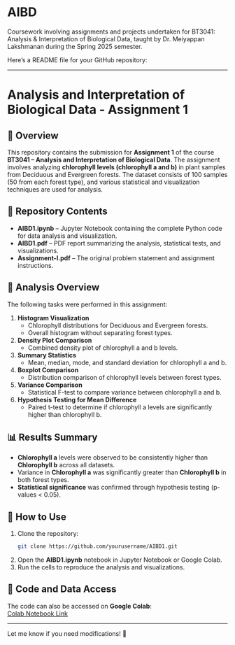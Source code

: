 # AIBD
Coursework involving assignments and projects undertaken for BT3041: Analysis &amp; Interpretation of Biological Data, taught by Dr. Meiyappan Lakshmanan during the Spring 2025 semester.

Here’s a README file for your GitHub repository:

---

# Analysis and Interpretation of Biological Data - Assignment 1  

## 📌 Overview  
This repository contains the submission for **Assignment 1** of the course **BT3041 – Analysis and Interpretation of Biological Data**. The assignment involves analyzing **chlorophyll levels (chlorophyll a and b)** in plant samples from Deciduous and Evergreen forests. The dataset consists of 100 samples (50 from each forest type), and various statistical and visualization techniques are used for analysis.  

## 📂 Repository Contents  
- **AIBD1.ipynb** – Jupyter Notebook containing the complete Python code for data analysis and visualization.  
- **AIBD1.pdf** – PDF report summarizing the analysis, statistical tests, and visualizations.  
- **Assignment-I.pdf** – The original problem statement and assignment instructions.  

## 📝 Analysis Overview  
The following tasks were performed in this assignment:  
1. **Histogram Visualization**  
   - Chlorophyll distributions for Deciduous and Evergreen forests.  
   - Overall histogram without separating forest types.  
2. **Density Plot Comparison**  
   - Combined density plot of chlorophyll a and b levels.  
3. **Summary Statistics**  
   - Mean, median, mode, and standard deviation for chlorophyll a and b.  
4. **Boxplot Comparison**  
   - Distribution comparison of chlorophyll levels between forest types.  
5. **Variance Comparison**  
   - Statistical F-test to compare variance between chlorophyll a and b.  
6. **Hypothesis Testing for Mean Difference**  
   - Paired t-test to determine if chlorophyll a levels are significantly higher than chlorophyll b.  

## 📊 Results Summary  
- **Chlorophyll a** levels were observed to be consistently higher than **Chlorophyll b** across all datasets.  
- Variance in **Chlorophyll a** was significantly greater than **Chlorophyll b** in both forest types.  
- **Statistical significance** was confirmed through hypothesis testing (p-values < 0.05).  

## 🚀 How to Use  
1. Clone the repository:  
   ```bash
   git clone https://github.com/yourusername/AIBD1.git
   ```
2. Open the **AIBD1.ipynb** notebook in Jupyter Notebook or Google Colab.  
3. Run the cells to reproduce the analysis and visualizations.  

## 🔗 Code and Data Access  
The code can also be accessed on **Google Colab**:  
[Colab Notebook Link](https://colab.research.google.com/drive/1Z8Iqt0d9cLqIJVkqUOP05eW-k07LKVcc?usp=sharing)  

---

Let me know if you need modifications! 🚀
